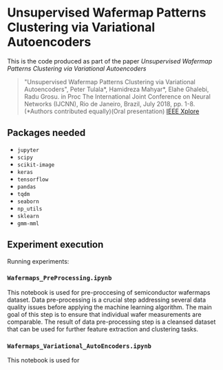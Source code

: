 # Unsupervised Wafermap Patterns Clustering via Variational Autoencoders

This is the code produced as part of the paper _Unsupervised Wafermap Patterns Clustering via Variational Autoencoders_ 

> "Unsupervised Wafermap Patterns Clustering via Variational Autoencoders",
> Peter Tulala*, Hamidreza Mahyar*, Elahe Ghalebi, Radu Grosu. in Proc The International Joint Conference on Neural Networks (IJCNN), Rio de Janeiro, Brazil, July 2018, pp. 1-8. (*Authors contributed equally)(Oral presentation) [IEEE Xplore](https://ieeexplore.ieee.org/abstract/document/8489422)

## Packages needed

 - `jupyter`
 - `scipy`
 - `scikit-image`
 - `keras`
 - `tensorflow`
 - `pandas`
 - `tqdm`
 - `seaborn`
 - `np_utils`
 - `sklearn`
 - `gmm-mml`

## Experiment execution

Running experiments:

### `Wafermaps_PreProcessing.ipynb`

This notebook is used for pre-proccesing of semiconductor wafermaps dataset. Data pre-processing is a crucial step addressing several data quality issues before applying the machine learning algorithm. The main goal of this step is to ensure that individual wafer measurements are comparable.  The result of data pre-processing step is a cleansed dataset that can be used for further feature extraction and clustering tasks.

### `Wafermaps_Variational_AutoEncoders.ipynb`

This notebook is used for 
